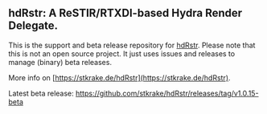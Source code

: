 ## hdRstr: A ReSTIR/RTXDI-based Hydra Render Delegate.

This is the support and beta release repository for [hdRstr](https://stkrake.de/hdRstr). Please note that this is not an open source project.
It just uses issues and releases to manage (binary) beta releases. 

More info on [https://stkrake.de/hdRstr](https://stkrake.de/hdRstr).

Latest beta release: https://github.com/stkrake/hdRstr/releases/tag/v1.0.15-beta
